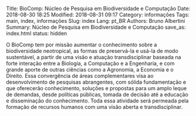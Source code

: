 Title: BioComp: Núcleo de Pesquisa em Biodiversidade e Computação
Date: 2018-08-30 18:25
Modified: 2018-08-31 09:17
Category: informações
Tags: main, index, informações
Slug: index
Lang: pt_BR
Authors: Bruno Albertini
Summary: Núcleo de Pesquisa em Biodiversidade e Computação
save_as: index.html
status: hidden

O BioComp tem por missão aumentar o conhecimento sobre a biodiversidade neotropical, as formas de preservá-la e usá-la de modo sustentável, a partir de uma visão e atuação transdisciplinar baseada na forte interação entre a Biologia, a Computação e a Engenharia, e com grande aporte de outras ciências como a Agronomia, a Economia e o Direito. Essa convergência de áreas complementares visa ao desenvolvimento de pesquisas abrangentes, com sólida fundamentação e que oferecerão conhecimento, soluções e propostas para um amplo leque de demandas, desde políticas públicas, tomada de decisão até a educação e disseminação do conhecimento. Toda essa atividade será permeada pela formação de recursos humanos com uma visão aberta e transdisciplinar.
